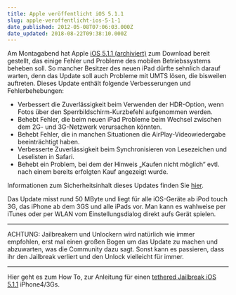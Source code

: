 ```yaml
---
title: Apple veröffentlicht iOS 5.1.1
slug: apple-veroffentlicht-ios-5-1-1
date_published: 2012-05-08T07:06:03.000Z
date_updated: 2018-08-22T09:38:10.000Z
---
```


Am Montagabend hat Apple [iOS 5.1.1 (archiviert)](http://web.archive.org/web/20140611112122/http://support.apple.com/kb/dl1521) zum Download bereit gestellt, das einige Fehler und Probleme des mobilen Betriebssystems beheben soll. So mancher Besitzer des neuen iPad dürfte sehnlich darauf warten, denn das Update soll auch Probleme mit UMTS lösen, die bisweilen auftreten. Dieses Update enthält folgende Verbesserungen und Fehlerbehebungen:

- Verbessert die Zuverlässigkeit beim Verwenden der HDR-Option, wenn Fotos über den Sperrbildschirm-Kurzbefehl aufgenommen werden.
- Behebt Fehler, die beim neuen iPad Probleme beim Wechsel zwischen dem 2G- und 3G-Netzwerk verursachen könnten.
- Behebt Fehler, die in manchen Situationen die AirPlay-Videowiedergabe beeinträchtigt haben.
- Verbesserte Zuverlässigkeit beim Synchronisieren von Lesezeichen und Leselisten in Safari.
- Behebt ein Problem, bei dem der Hinweis „Kaufen nicht möglich“ evtl. nach einem bereits erfolgten Kauf angezeigt wurde.

Informationen zum Sicherheitsinhalt dieses Updates finden Sie [hier](http://support.apple.com/kb/HT1222?viewlocale=de_DE).

Das Update misst rund 50 MByte und liegt für alle iOS-Geräte ab iPod touch 3G, das iPhone ab dem 3GS und alle iPads vor. Man kann es wahlweise per iTunes oder per WLAN vom Einstellungsdialog direkt aufs Gerät spielen.

---

ACHTUNG: Jailbreakern und Unlockern wird natürlich wie immer empfohlen, erst mal einen großen Bogen um das Update zu machen und abzuwarten, was die Community dazu sagt. Sonst kann es passieren, dass ihr den Jailbreak verliert und den Unlock vielleicht für immer.

---

Hier geht es zum How To, zur Anleitung für einen [tethered Jailbreak iOS 5.1.1](__GHOST_URL__/howto-iphone-3gs-iphone-4-ios-5-1-1-jailbreak-anleitung-redsn0w-tethered/) iPhone4/3Gs.
